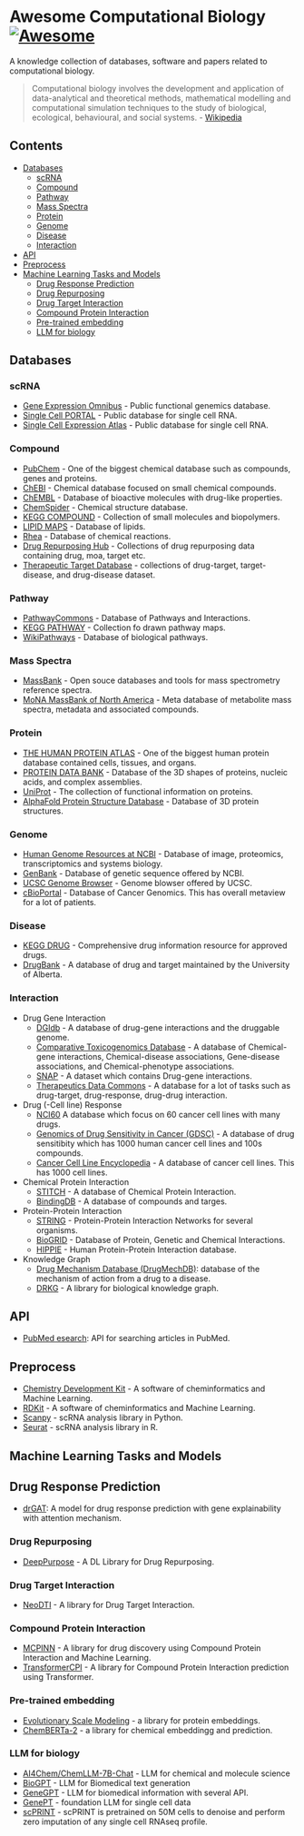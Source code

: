 # Awesome Computational Biology [![Awesome](https://awesome.re/badge.svg)](https://awesome.re)

A knowledge collection of databases, software and papers related to computational biology.

> Computational biology involves the development and application of data-analytical and theoretical methods,
> mathematical modelling and computational simulation techniques to the study of biological, ecological,
> behavioural, and social systems. - [Wikipedia](https://en.wikipedia.org/wiki/Computational_biology)

## Contents

- [Databases](#databases)
  - [scRNA](#scrna)
  - [Compound](#compound)
  - [Pathway](#pathway)
  - [Mass Spectra](#mass-spectra)
  - [Protein](#protein)
  - [Genome](#genome)
  - [Disease](#disease)
  - [Interaction](#interaction)
- [API](#api)
- [Preprocess](#preprocess)
- [Machine Learning Tasks and Models](#machine-learning-tasks-and-models)
  - [Drug Response Prediction](#drug-response-prediction)
  - [Drug Repurposing](#drug-repurposing)
  - [Drug Target Interaction](#drug-target-interaction)
  - [Compound Protein Interaction](#compound-protein-interaction)
  - [Pre-trained embedding](#pre-trained-embedding)
  - [LLM for biology](#llm-for-biology)

## Databases
### scRNA
- [Gene Expression Omnibus](https://www.ncbi.nlm.nih.gov/geo/) - Public functional genemics database.
- [Single Cell PORTAL](https://singlecell.broadinstitute.org/single_cell) - Public database for single cell RNA.
- [Single Cell Expression Atlas](https://www.ebi.ac.uk/gxa/sc/home) - Public database for single cell RNA.
### Compound
- [PubChem](https://pubchem.ncbi.nlm.nih.gov/) - One of the biggest chemical database such as compounds, genes and proteins.
- [ChEBI](https://www.ebi.ac.uk/chebi/) - Chemical database  focused on small chemical compounds.
- [ChEMBL](https://www.ebi.ac.uk/chembl/) - Database of bioactive molecules with drug-like properties.
- [ChemSpider](http://www.chemspider.com/) - Chemical structure database.
- [KEGG COMPOUND](https://www.genome.jp/kegg/compound/) - Collection of small molecules and biopolymers.
- [LIPID MAPS](https://www.lipidmaps.org/databases/lmsd/overview) - Database of lipids.
- [Rhea](https://www.rhea-db.org/) - Database of chemical reactions.
- [Drug Repurposing Hub](https://repo-hub.broadinstitute.org/repurposing#download-data) - Collections of drug repurposing data containing drug, moa, target etc.
- [Therapeutic Target Database](https://idrblab.net/ttd/full-data-download) - collections of drug-target, target-disease, and drug-disease dataset.
### Pathway
- [PathwayCommons](https://www.pathwaycommons.org/) - Database of Pathways and Interactions.
- [KEGG PATHWAY](https://www.genome.jp/kegg/pathway.html) - Collection fo drawn pathway maps.
- [WikiPathways](https://wikipathways.org/) - Database of biological pathways.
### Mass Spectra
- [MassBank](http://www.massbank.jp/) - Open souce databases and tools for mass spectrometry reference spectra.
- [MoNA MassBank of North America](https://mona.fiehnlab.ucdavis.edu/) - Meta database of metabolite mass spectra, metadata and associated compounds.
### Protein
- [THE HUMAN PROTEIN ATLAS](https://www.proteinatlas.org/) - One of the biggest human protein database contained cells, tissues, and organs. 
- [PROTEIN DATA BANK](https://www.rcsb.org/) - Database of the 3D shapes of proteins, nucleic acids, and complex assemblies.
- [UniProt](https://www.uniprot.org/) - The collection of functional information on proteins.
- [AlphaFold Protein Structure Database](https://alphafold.ebi.ac.uk/api-docs) - Database of 3D protein structures.
### Genome
- [Human Genome Resources at NCBI](https://www.ncbi.nlm.nih.gov/projects/genome/guide/human/index.shtml) - Database of image, proteomics, transcriptomics and systems biology.
- [GenBank](https://www.ncbi.nlm.nih.gov/genbank/) - Database of genetic sequence offered by NCBI.
- [UCSC Genome Browser](https://genome.ucsc.edu/) - Genome blowser offered by UCSC.
- [cBioPortal](https://www.cbioportal.org/) - Database of Cancer Genomics. This has overall metaview for a lot of patients.
### Disease
- [KEGG DRUG](https://www.genome.jp/kegg/drug/) - Comprehensive drug information resource for approved drugs.
- [DrugBank](https://www.drugbank.com/) - A database of drug and target maintained by the University of Alberta.
### Interaction
- Drug Gene Interaction
  - [DGIdb](https://www.dgidb.org/) - A database of drug-gene interactions and the druggable genome.
  - [Comparative Toxicogenomics Database](http://ctdbase.org/) - A database of Chemical-gene interactions, Chemical-disease associations, Gene-disease associations, and Chemical-phenotype associations.
  - [SNAP](https://snap.stanford.edu/biodata/datasets/10002/10002-ChG-Miner.html#:~:text=Dataset%20information,or%20activation%20of%20the%20drug.) - A dataset which contains Drug-gene interactions. 
  - [Therapeutics Data Commons](https://tdcommons.ai/) - A database for a lot of tasks such as drug-target, drug-response, drug-drug interaction.
- Drug (-Cell line) Response
  - [NCI60](https://dtp.cancer.gov/discovery_development/nci-60/) A database which focus on 60 cancer cell lines with many drugs.
  - [Genomics of Drug Sensitivity in Cancer (GDSC)](https://www.cancerrxgene.org/) - A database of drug sensitibity which has 1000 human cancer cell lines and 100s compounds.
  - [Cancer Cell Line Encyclopedia](https://sites.broadinstitute.org/ccle/) - A database of cancer cell lines. This has 1000 cell lines.
- Chemical Protein Interaction
  - [STITCH](http://stitch.embl.de/) - A database of Chemical Protein Interaction.
  - [BindingDB](https://www.bindingdb.org/rwd/bind/index.jsp) - A database of compounds and targes.
- Protein-Protein Interaction
  - [STRING](https://string-db.org/) - Protein-Protein Interaction Networks for several organisms.
  - [BioGRID](https://thebiogrid.org/) - Database of Protein, Genetic and Chemical Interactions.
  - [HIPPIE](http://cbdm-01.zdv.uni-mainz.de/~mschaefer/hippie/) - Human Protein-Protein Interaction database.
- Knowledge Graph
  - [Drug Mechanism Database (DrugMechDB)](https://github.com/SuLab/DrugMechDB/tree/2.0.1): database of the mechanism of action from a drug to a disease.
  - [DRKG](https://github.com/gnn4dr/DRKG) - A library for biological knowledge graph.
 
## API
- [PubMed esearch](https://www.nlm.nih.gov/dataguide/edirect/esearch.html): API for searching articles in PubMed.

## Preprocess

- [Chemistry Development Kit](https://github.com/cdk/cdk) - A software of cheminformatics and Machine Learning.
- [RDKit](https://github.com/rdkit/rdkit) - A software of cheminformatics and Machine Learning.
- [Scanpy](https://scanpy.readthedocs.io/en/stable/) - scRNA analysis library in Python.
- [Seurat](https://satijalab.org/seurat/) - scRNA analysis library in R.

## Machine Learning Tasks and Models

## Drug Response Prediction
- [drGAT](https://github.com/inoue0426/drGAT): A model for drug response prediction with gene explainability with attention mechanism.

### Drug Repurposing

- [DeepPurpose](https://github.com/kexinhuang12345/DeepPurpose) - A DL Library for Drug Repurposing. 

### Drug Target Interaction

- [NeoDTI](https://github.com/FangpingWan/NeoDTI) - A library for Drug Target Interaction.

### Compound Protein Interaction

- [MCPINN](https://github.com/mhlee0903/multi_channels_PINN) - A library for drug discovery using Compound Protein Interaction and Machine Learning.
- [TransformerCPI](https://github.com/lifanchen-simm/transformerCPI) - A library for Compound Protein Interaction prediction using Transformer.

### Pre-trained embedding

- [Evolutionary Scale Modeling](https://github.com/facebookresearch/esm) - a library for protein embeddings.
- [ChemBERTa-2](https://github.com/seyonechithrananda/bert-loves-chemistry) - a library for chemical embeddingg and prediction.

### LLM for biology

- [AI4Chem/ChemLLM-7B-Chat](https://huggingface.co/AI4Chem/ChemLLM-7B-Chat) - LLM for chemical and molecule science
- [BioGPT](https://github.com/microsoft/BioGPT) - LLM for Biomedical text generation
- [GeneGPT](https://github.com/ncbi/GeneGPT) - LLM for biomedical information with several API.
- [GenePT](https://github.com/yiqunchen/GenePT) - foundation LLM for single cell data
- [scPRINT](https://github.com/cantinilab/scPRINT) - scPRINT is pretrained on 50M cells to denoise and perform zero imputation of any single cell RNAseq profile.



